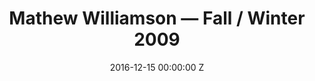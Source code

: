 ---
title: Mathew Williamson — Fall / Winter 2009
date: 2016-12-15 00:00:00 Z
position: 1
image: "/uploads/mathew-williamson-fw09-feature.jpg"
images:
- "/uploads/mathew-williamson-fw09-01.jpg"
- "/uploads/mathew-williamson-fw09-02.jpg"
- "/uploads/mathew-williamson-fw09-03.jpg"
- "/uploads/mathew-williamson-fw09-04.jpg"
- "/uploads/mathew-williamson-fw09-05.jpg"
- "/uploads/mathew-williamson-fw09-06.jpg"
- "/uploads/mathew-williamson-fw09-07.jpg"
- "/uploads/mathew-williamson-fw09-08.jpg"
- "/uploads/mathew-williamson-fw09-09.jpg"
- "/uploads/mathew-williamson-fw09-10.jpg"
- "/uploads/mathew-williamson-fw09-11.jpg"
- "/uploads/mathew-williamson-fw09-12.jpg"
- "/uploads/mathew-williamson-fw09-13.jpg"
- "/uploads/mathew-williamson-fw09-14.jpg"
- "/uploads/mathew-williamson-fw09-15.jpg"
- "/uploads/mathew-williamson-fw09-16.jpg"
- "/uploads/mathew-williamson-fw09-17.jpg"
- "/uploads/mathew-williamson-fw09-18.jpg"
- "/uploads/mathew-williamson-fw09-19.jpg"
- "/uploads/mathew-williamson-fw09-20.jpg"
- "/uploads/mathew-williamson-fw09-21.jpg"
- "/uploads/mathew-williamson-fw09-22.jpg"
- "/uploads/mathew-williamson-fw09-23.jpg"
- "/uploads/mathew-williamson-fw09-24.jpg"
- "/uploads/mathew-williamson-fw09-25.jpg"
- "/uploads/mathew-williamson-fw09-26.jpg"
- "/uploads/mathew-williamson-fw09-27.jpg"
- "/uploads/mathew-williamson-fw09-28.jpg"
- "/uploads/mathew-williamson-fw09-29.jpg"
- "/uploads/mathew-williamson-fw09-30.jpg"
- "/uploads/mathew-williamson-fw09-31.jpg"
- "/uploads/mathew-williamson-fw09-32.jpg"
- "/uploads/mathew-williamson-fw09-33.jpg"
- "/uploads/mathew-williamson-fw09-34.jpg"
- "/uploads/mathew-williamson-fw09-35.jpg"
- "/uploads/mathew-williamson-fw09-36.jpg"
- "/uploads/mathew-williamson-fw09-37.jpg"
- "/uploads/mathew-williamson-fw09-38.jpg"
- "/uploads/mathew-williamson-fw09-39.jpg"
- "/uploads/mathew-williamson-fw09-40.jpg"
client: Mathew Williamson
season: Fall / Winter 2009
layout: project-runway
---